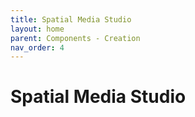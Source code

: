 ```yaml
---
title: Spatial Media Studio
layout: home
parent: Components - Creation
nav_order: 4
---
```



# Spatial Media Studio
